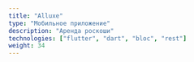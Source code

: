 ```yaml
---
title: "Alluxe"
type: "Мобильное приложение"
description: "Аренда роскоши"
technologies: ["flutter", "dart", "bloc", "rest"]
weight: 34
---
```

